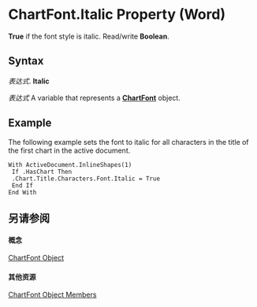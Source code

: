 
# ChartFont.Italic Property (Word)

 **True** if the font style is italic. Read/write **Boolean**.


## Syntax

 _表达式_. **Italic**

 _表达式_ A variable that represents a **[ChartFont](2ca7fb97-fa22-dec1-6978-8ebb6d8aad7c.md)** object.


## Example

The following example sets the font to italic for all characters in the title of the first chart in the active document.


```
With ActiveDocument.InlineShapes(1) 
 If .HasChart Then 
 .Chart.Title.Characters.Font.Italic = True 
 End If 
End With
```


## 另请参阅


#### 概念


[ChartFont Object](2ca7fb97-fa22-dec1-6978-8ebb6d8aad7c.md)
#### 其他资源


[ChartFont Object Members](http://msdn.microsoft.com/library/10401f1b-2444-deb5-9877-ab0fb6a690dd%28Office.15%29.aspx)